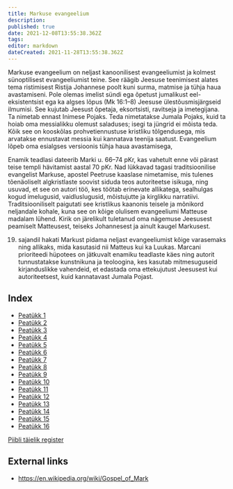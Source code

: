 ```yaml
---
title: Markuse evangeelium
description: 
published: true
date: 2021-12-08T13:55:38.362Z
tags: 
editor: markdown
dateCreated: 2021-11-28T13:55:38.362Z
---
```


Markuse evangeelium on neljast kanoonilisest evangeeliumist ja kolmest sünoptilisest evangeeliumist teine. See räägib Jeesuse teenimisest alates tema ristimisest Ristija Johannese poolt kuni surma, matmise ja tühja haua avastamiseni. Pole olemas imelist sündi ega õpetust jumalikust eel-eksistentsist ega ka algses lõpus (Mk 16:1–8) Jeesuse ülestõusmisjärgseid ilmumisi. See kujutab Jeesust õpetaja, eksortsisti, ravitseja ja imetegijana. Ta nimetab ennast Inimese Pojaks. Teda nimetatakse Jumala Pojaks, kuid ta hoiab oma messialikku olemust saladuses; isegi ta jüngrid ei mõista teda. Kõik see on kooskõlas prohvetiennustuse kristliku tõlgendusega, mis arvatakse ennustavat messia kui kannatava teenija saatust. Evangeelium lõpeb oma esialgses versioonis tühja haua avastamisega,

Enamik teadlasi dateerib Marki u. 66–74 pKr, kas vahetult enne või pärast teise templi hävitamist aastal 70 pKr. Nad lükkavad tagasi traditsioonilise evangelist Markuse, apostel Peetruse kaaslase nimetamise, mis tulenes tõenäoliselt algkristlaste soovist siduda teos autoriteetse isikuga, ning usuvad, et see on autori töö, kes töötab erinevate allikatega, sealhulgas kogud imelugusid, vaidluslugusid, mõistujutte ja kirglikku narratiivi. Traditsiooniliselt paigutati see kristlikus kaanonis teisele ja mõnikord neljandale kohale, kuna see on kõige olulisem evangeeliumi Matteuse madalam lühend. Kirik on järelikult tuletanud oma nägemuse Jeesusest peamiselt Matteusest, teiseks Johannesest ja ainult kaugel Markusest.

19. sajandil hakati Markust pidama neljast evangeeliumist kõige varasemaks ning allikaks, mida kasutasid nii Matteus kui ka Luukas. Marcani prioriteedi hüpotees on jätkuvalt enamiku teadlaste käes ning autorit tunnustatakse kunstnikuna ja teoloogina, kes kasutab mitmesuguseid kirjanduslikke vahendeid, et edastada oma ettekujutust Jeesusest kui autoriteetsest, kuid kannatavast Jumala Pojast.

## Index

- [Peatükk 1](/et/Bible/Mark/1)
- [Peatükk 2](/et/Bible/Mark/2)
- [Peatükk 3](/et/Bible/Mark/3)
- [Peatükk 4](/et/Bible/Mark/4)
- [Peatükk 5](/et/Bible/Mark/5)
- [Peatükk 6](/et/Bible/Mark/6)
- [Peatükk 7](/et/Bible/Mark/7)
- [Peatükk 8](/et/Bible/Mark/8)
- [Peatükk 9](/et/Bible/Mark/9)
- [Peatükk 10](/et/Bible/Mark/10)
- [Peatükk 11](/et/Bible/Mark/11)
- [Peatükk 12](/et/Bible/Mark/12)
- [Peatükk 13](/et/Bible/Mark/13)
- [Peatükk 14](/et/Bible/Mark/14)
- [Peatükk 15](/et/Bible/Mark/15)
- [Peatükk 16](/et/Bible/Mark/16)



[Piibli täielik register](/et/index/bible)


## External links

- https://en.wikipedia.org/wiki/Gospel_of_Mark